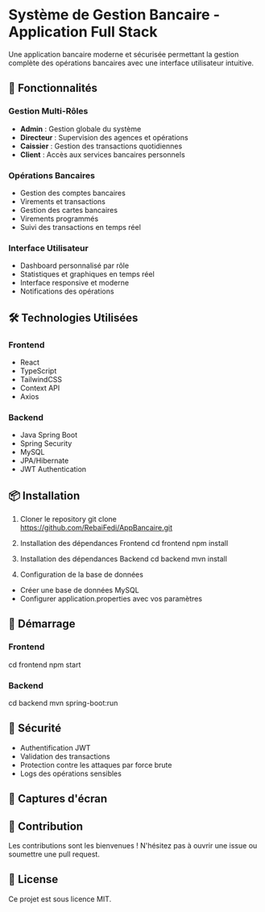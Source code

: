 # Système de Gestion Bancaire - Application Full Stack

Une application bancaire moderne et sécurisée permettant la gestion complète des opérations bancaires avec une interface utilisateur intuitive.

## 🚀 Fonctionnalités

### Gestion Multi-Rôles
- **Admin** : Gestion globale du système
- **Directeur** : Supervision des agences et opérations
- **Caissier** : Gestion des transactions quotidiennes
- **Client** : Accès aux services bancaires personnels

### Opérations Bancaires
- Gestion des comptes bancaires
- Virements et transactions
- Gestion des cartes bancaires
- Virements programmés
- Suivi des transactions en temps réel

### Interface Utilisateur
- Dashboard personnalisé par rôle
- Statistiques et graphiques en temps réel
- Interface responsive et moderne
- Notifications des opérations

## 🛠 Technologies Utilisées

### Frontend
- React
- TypeScript
- TailwindCSS
- Context API
- Axios

### Backend
- Java Spring Boot
- Spring Security
- MySQL
- JPA/Hibernate
- JWT Authentication

## 📦 Installation

1. Cloner le repository
git clone https://github.com/RebaiFedi/AppBancaire.git

2. Installation des dépendances Frontend
cd frontend
npm install


3. Installation des dépendances Backend
cd backend
mvn install


4. Configuration de la base de données
- Créer une base de données MySQL
- Configurer application.properties avec vos paramètres

## 🚀 Démarrage

### Frontend
cd frontend
npm start

### Backend
cd backend
mvn spring-boot:run


## 🔐 Sécurité
- Authentification JWT
- Validation des transactions
- Protection contre les attaques par force brute
- Logs des opérations sensibles

## 📱 Captures d'écran



## 🤝 Contribution
Les contributions sont les bienvenues ! N'hésitez pas à ouvrir une issue ou soumettre une pull request.

## 📝 License
Ce projet est sous licence MIT.
